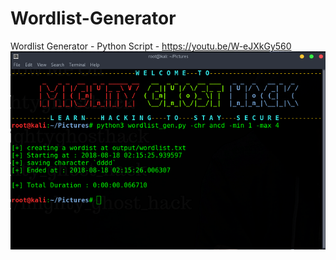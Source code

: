 # Wordlist-Generator
Wordlist Generator - Python Script - https://youtu.be/W-eJXkGy560
![](snapshot.png)
